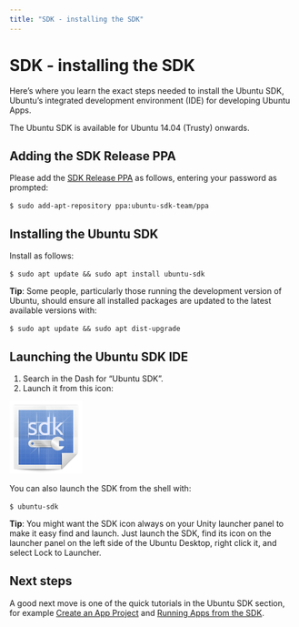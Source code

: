```yaml
---
title: "SDK - installing the SDK"
---
```


# SDK - installing the SDK


Here’s where you learn the exact steps needed to install the Ubuntu SDK,
Ubuntu’s integrated development environment (IDE) for developing Ubuntu Apps.

The Ubuntu SDK is available for Ubuntu 14.04 (Trusty) onwards.

## Adding the SDK Release PPA

Please add the [SDK Release PPA](https://launchpad.net/~ubuntu-sdk-team/+archive/ppa) as follows, entering your password as prompted:

`$ sudo add-apt-repository ppa:ubuntu-sdk-team/ppa`

## Installing the Ubuntu SDK

Install as follows:

`$ sudo apt update && sudo apt install ubuntu-sdk`

**Tip**: Some people, particularly those running the development version of Ubuntu, should ensure all installed packages are updated to the latest available versions with:

`$ sudo apt update && sudo apt dist-upgrade`

## Launching the Ubuntu SDK IDE

  1. Search in the Dash for “Ubuntu SDK”.
  2. Launch it from this icon:

![](../../../media/ubuntu-qtcreator.png)

You can also launch the SDK from the shell with:

`$ ubuntu-sdk`

**Tip**: You might want the SDK icon always on your Unity launcher panel to make it easy find and launch. Just launch the SDK, find its icon on the launcher panel on the left side of the Ubuntu Desktop, right click it, and select Lock to Launcher.

## Next steps

A good next move is one of the quick tutorials in the Ubuntu SDK section, for
example [Create an App Project](tutorials-creating-an-sdk-app-project.html) and [Running Apps from the SDK](tutorials-running-apps-from-the-sdk.html).

